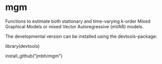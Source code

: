 # mgm

Functions to estimate both stationary and time-varying k-order Mixed Graphical Models or mixed Vector Autoregressive (mVAR) models. 


The developmental version can be installed using the devtools-package:

library(devtools)

install_github("jmbh/mgm")
